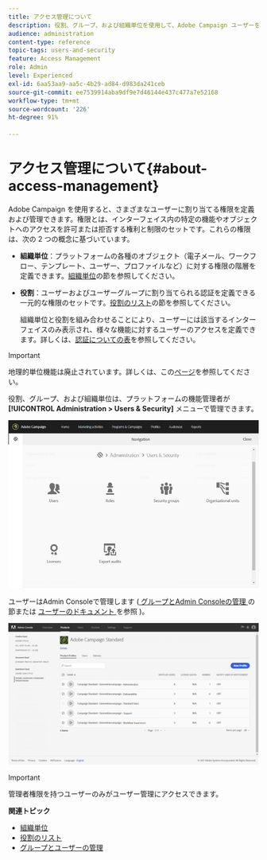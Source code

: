 ```yaml
---
title: アクセス管理について
description: 役割、グループ、および組織単位を使用して、Adobe Campaign ユーザーを管理します。
audience: administration
content-type: reference
topic-tags: users-and-security
feature: Access Management
role: Admin
level: Experienced
exl-id: 6aa53aa9-aa5c-4b29-ad84-d983da241ceb
source-git-commit: ee7539914aba9df9e7d46144e437c477a7e52168
workflow-type: tm+mt
source-wordcount: '226'
ht-degree: 91%

---
```


# アクセス管理について{#about-access-management}

Adobe Campaign を使用すると、さまざまなユーザーに割り当てる権限を定義および管理できます。権限とは、インターフェイス内の特定の機能やオブジェクトへのアクセスを許可または拒否する権利と制限のセットです。これらの権限は、次の 2 つの概念に基づいています。

* **組織単位**：プラットフォームの各種のオブジェクト（電子メール、ワークフロー、テンプレート、ユーザー、プロファイルなど）に対する権限の階層を定義できます。[組織単位](../../administration/using/organizational-units.md)の節を参照してください。
* **役割**：ユーザーおよびユーザーグループに割り当てられる認証を定義できる一元的な権限のセットです。[役割のリスト](../../administration/using/list-of-roles.md)の節を参照してください。

   組織単位と役割を組み合わせることにより、ユーザーには該当するインターフェイスのみ表示され、様々な機能に対するユーザーのアクセスを定義できます。詳しくは、[認証についての表](../../administration/using/list-of-roles.md)を参照してください。

>[!IMPORTANT]
>
>地理的単位機能は廃止されています。詳しくは、この[ページ](../../rn/using/deprecated-features.md)を参照してください。

役割、グループ、および組織単位は、プラットフォームの機能管理者が **[!UICONTROL Administration > Users & Security]** メニューで管理できます。

![](assets/user_management_1.png)

ユーザーはAdmin Consoleで管理します ([ グループとAdmin Consoleの管理 ](../../administration/using/managing-groups-and-users.md) の節または [ ユーザーのドキュメント ](https://helpx.adobe.com/jp/enterprise/managing/user-guide.html) を参照 )。

![](assets/user_management_6.png)

>[!IMPORTANT]
>
>管理者権限を持つユーザーのみがユーザー管理にアクセスできます。

**関連トピック**

* [組織単位](../../administration/using/organizational-units.md)
* [役割のリスト](../../administration/using/list-of-roles.md)
* [グループとユーザーの管理](../../administration/using/managing-groups-and-users.md)
